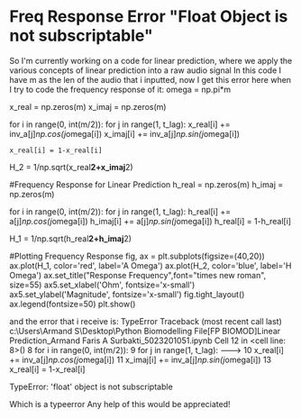 
# Freq Response Error "Float Object is not subscriptable"

So I'm currently working on a code for linear prediction, where we apply the various concepts of linear prediction into a raw audio signal
In this code I have m as the len of the audio that i inputted, now I get this error here when I try to code the frequency response of it:
omega = np.pi*m

x_real = np.zeros(m)
x_imaj = np.zeros(m)

for i in range(0, int(m/2)):
    for j in range(1, t_lag): 
        x_real[i] += inv_a[j]*np.cos(j*omega[i])
        x_imaj[i] += inv_a[j]*np.sin(j*omega[i])
            
    x_real[i] = 1-x_real[i]
    
H_2 = 1/np.sqrt(x_real**2+x_imaj**2)

#Frequency Response for Linear Prediction
h_real = np.zeros(m)
h_imaj = np.zeros(m)

for i in range(0, int(m/2)):
    for j in range(1, t_lag): 
        h_real[i] += a[j]*np.cos(j*omega[i])
        h_imaj[i] += a[j]*np.sin(j*omega[i])
    h_real[i] = 1-h_real[i]

H_1 = 1/np.sqrt(h_real**2+h_imaj**2)

#Plotting Frequency Response 
fig, ax = plt.subplots(figsize=(40,20))
ax.plot(H_1, color='red', label='A Omega')
ax.plot(H_2, color='blue', label='H Omega')
ax.set_title("Response Frequency",font="times new roman", size=55)
ax5.set_xlabel('Ohm', fontsize='x-small')
ax5.set_ylabel('Magnitude', fontsize='x-small')
fig.tight_layout()
ax.legend(fontsize=50)
plt.show()

and the error that i receive is:
TypeError                                 Traceback (most recent call last)
c:\Users\Armand S\Desktop\Python Biomodelling File\[FP BIOMOD]Linear Prediction_Armand Faris A Surbakti_5023201051.ipynb Cell 12 in <cell line: 8>()
      8 for i in range(0, int(m/2)):
      9     for j in range(1, t_lag): 
---> 10         x_real[i] += inv_a[j]*np.cos(j*omega[i])
     11         x_imaj[i] += inv_a[j]*np.sin(j*omega[i])
     13     x_real[i] = 1-x_real[i]

TypeError: 'float' object is not subscriptable

Which is  a typeerror
Any help of this would be appreciated!

        